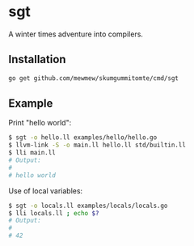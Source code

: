 # sgt

A winter times adventure into compilers.

## Installation

```bash
go get github.com/mewmew/skumgummitomte/cmd/sgt
```

## Example


Print "hello world":
```bash
$ sgt -o hello.ll examples/hello/hello.go
$ llvm-link -S -o main.ll hello.ll std/builtin.ll
$ lli main.ll
# Output:
#
# hello world
```

Use of local variables:
```bash
$ sgt -o locals.ll examples/locals/locals.go
$ lli locals.ll ; echo $?
# Output:
#
# 42
```
